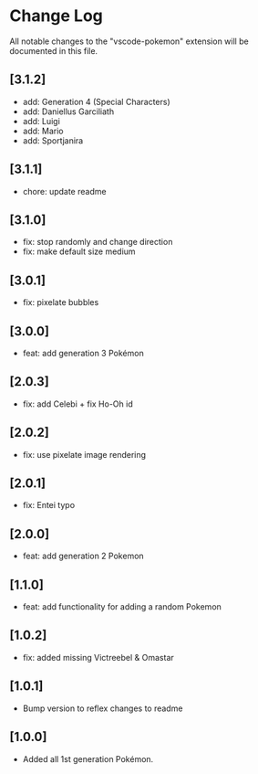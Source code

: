 # Change Log

All notable changes to the "vscode-pokemon" extension will be documented in this file.

## [3.1.2]

- add: Generation 4 (Special Characters)
- add: Daniellus Garciliath
- add: Luigi
- add: Mario
- add: Sportjanira

## [3.1.1]

- chore: update readme

## [3.1.0]

- fix: stop randomly and change direction
- fix: make default size medium

## [3.0.1]

- fix: pixelate bubbles

## [3.0.0]

- feat: add generation 3 Pokémon

## [2.0.3]

- fix: add Celebi + fix Ho-Oh id

## [2.0.2]

- fix: use pixelate image rendering

## [2.0.1]

- fix: Entei typo

## [2.0.0]

- feat: add generation 2 Pokemon

## [1.1.0]

- feat: add functionality for adding a random Pokemon

## [1.0.2]

- fix: added missing Victreebel & Omastar

## [1.0.1]

- Bump version to reflex changes to readme

## [1.0.0]

- Added all 1st generation Pokémon.
